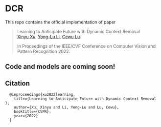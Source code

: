 # DCR

This repo contains the official implementation of paper


> Learning to Anticipate Future with Dynamic Context Removal    
> [Xinyu Xu](https://xuxinyu.website), [Yong-Lu Li](https://dirtyharrylyl.github.io/), [Cewu Lu](https://mvig.sjtu.edu.cn).
>
> In Proceedings of the IEEE/CVF Conference on Computer Vision and Pattern Recognition 2022.

## Code and models are coming soon!



## Citation
```
  @inproceedings{xu2022learning,
    title={Learning to Anticipate Future with Dynamic Context Removal },
    author={Xu, Xinyu and Li, Yong-Lu and Lu, Cewu},
    booktitle={CVPR},
    year={2022}
  }
```
